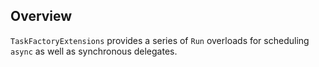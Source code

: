 ## Overview

`TaskFactoryExtensions` provides a series of `Run` overloads for scheduling `async` as well as synchronous delegates.
